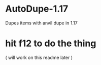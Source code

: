 # AutoDupe-1.17
Dupes items with anvil dupe in 1.17


# hit f12 to do the thing

( will work on this readme later )
